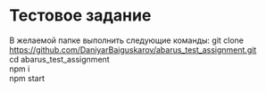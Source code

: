 # Тестовое задание

В желаемой папке выполнить следующие команды:
git clone https://github.com/DaniyarBaiguskarov/abarus_test_assignment.git<br/>
cd abarus_test_assignment<br/>
npm i<br/>
npm start<br/>
